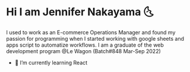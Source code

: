 # Hi I am Jennifer Nakayama 🌜

I used to work as an E-commerce Operations Manager and found my passion for programming when I started working with google sheets and apps script to automatize workflows.
I am a graduate of the web development program @Le Wagon (Batch#848 Mar-Sep 2022)


- 🌱 I’m currently learning React
